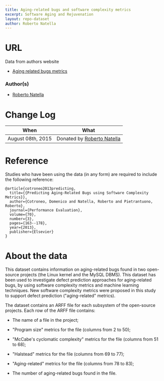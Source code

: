 ```yaml
---
title: Aging-related bugs and software complexity metrics
excerpt: Software Aging and Rejuvenation
layout: repo-dataset
author: Roberto Natella
---
```


# URL
 Data from authors website
 
  - [Aging related bugs metrics](http://wpage.unina.it/roberto.natella/datasets/aging_related_bugs_metrics/)
  
### Author(s)

+ [Roberto Natella](mailto:roberto.natella@unina.it)

# Change Log

When | What
---- | ----
August 08th, 2015 | Donated by [Roberto Natella](mailto:roberto.natella@unina.it)

# Reference
Studies who have been using the data (in any form) are required to include the following reference:
``` 
@article{cotroneo2013predicting,
  title={{Predicting Aging-Related Bugs using Software Complexity Metrics}},
  author={Cotroneo, Domenico and Natella, Roberto and Pietrantuono, Roberto},
  journal={Performance Evaluation},
  volume={70},
  number={3},
  pages={163--178},
  year={2013},
  publisher={Elsevier}
}
```
# About the data

This dataset contains information on aging-related bugs found in two open-source projects (the Linux kernel and the MySQL DBMS). This dataset has been used to investigate defect prediction approaches for aging-related bugs, by using software complexity metrics and machine learning techniques. New software complexity metrics were proposed in this study to support defect prediction ("aging-related" metrics).

The dataset contains an ARFF file for each subsystem of the open-source projects. Each row of the ARFF file contains:

- The name of a file in the project;

- "Program size" metrics for the file (columns from 2 to 50);

- "McCabe's cyclomatic complexity" metrics for the file (columns from 51 to 68);

- "Halstead" metrics for the file (columns from 69 to 77);

- "Aging-related" metrics for the file (columns from 78 to 83);

- The number of aging-related bugs found in the file.
